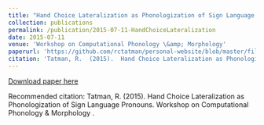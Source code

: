 ```yaml
---
title: "Hand Choice Lateralization as Phonologization of Sign Language Pronouns "
collection: publications
permalink: /publication/2015-07-11-HandChoiceLateralization
date: 2015-07-11
venue: 'Workshop on Computational Phonology \&amp; Morphology'
paperurl: 'https://github.com/rctatman/personal-website/blob/master/files/Tatman_2015_HandChoiceLateralization.pdf'
citation: 'Tatman, R.  (2015).  Hand Choice Lateralization as Phonologization of Sign Language Pronouns.  Workshop on Computational Phonology &amp; Morphology .  '
---
```

[Download paper here](https://github.com/rctatman/personal-website/blob/master/files/Tatman_2015_HandChoiceLateralization.pdf)

Recommended citation: Tatman, R.  (2015).  Hand Choice Lateralization as Phonologization of Sign Language Pronouns.  Workshop on Computational Phonology & Morphology .  